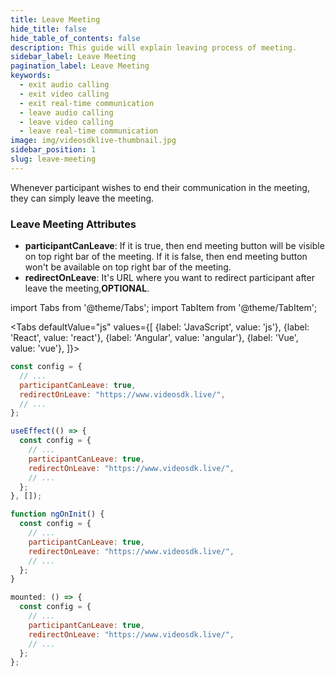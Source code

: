 ```yaml
---
title: Leave Meeting
hide_title: false
hide_table_of_contents: false
description: This guide will explain leaving process of meeting.
sidebar_label: Leave Meeting
pagination_label: Leave Meeting
keywords:
  - exit audio calling
  - exit video calling
  - exit real-time communication
  - leave audio calling
  - leave video calling
  - leave real-time communication
image: img/videosdklive-thumbnail.jpg
sidebar_position: 1
slug: leave-meeting
---
```


Whenever participant wishes to end their communication in the meeting, they can simply leave the meeting.

### Leave Meeting Attributes

- **participantCanLeave**: If it is true, then end meeting button will be visible on top right bar of the meeting. If it is false, then end meeting button won't be available on top right bar of the meeting.
- **redirectOnLeave**: It's URL where you want to redirect participant after leave the meeting,**OPTIONAL**.

import Tabs from '@theme/Tabs';
import TabItem from '@theme/TabItem';

<Tabs
defaultValue="js"
values={[
{label: 'JavaScript', value: 'js'},
{label: 'React', value: 'react'},
{label: 'Angular', value: 'angular'},
{label: 'Vue', value: 'vue'},
]}>
<TabItem value="js">

```js
const config = {
  // ...
  participantCanLeave: true,
  redirectOnLeave: "https://www.videosdk.live/",
  // ...
};
```

</TabItem>

<TabItem value="react">

```js
useEffect(() => {
  const config = {
    // ...
    participantCanLeave: true,
    redirectOnLeave: "https://www.videosdk.live/",
    // ...
  };
}, []);
```

</TabItem>
<TabItem value="angular">

```js
function ngOnInit() {
  const config = {
    // ...
    participantCanLeave: true,
    redirectOnLeave: "https://www.videosdk.live/",
    // ...
  };
}
```

</TabItem>
<TabItem value="vue">

```js
mounted: () => {
  const config = {
    // ...
    participantCanLeave: true,
    redirectOnLeave: "https://www.videosdk.live/",
    // ...
  };
};
```

</TabItem>

</Tabs>
